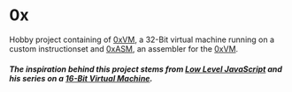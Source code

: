 # 0x

Hobby project containing of [0xVM](https://github.com/0xffset/0x/tree/master/0xVM), a 32-Bit virtual machine running on a custom instructionset and  [0xASM](https://github.com/0xffset/0x/tree/master/0xASM), an assembler for the [0xVM](https://github.com/0xffset/0x/tree/master/0xVM).

##### The inspiration behind this project stems from [Low Level JavaScript](https://www.youtube.com/channel/UC56l7uZA209tlPTVOJiJ8Tw) and his series on a [16-Bit Virtual Machine](https://www.youtube.com/playlist?list=PLP29wDx6QmW5DdwpdwHCRJsEubS5NrQ9b).
